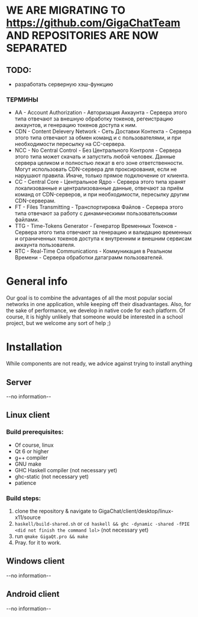 # WE ARE MIGRATING TO https://github.com/GigaChatTeam AND REPOSITORIES ARE NOW SEPARATED


## TODO:
* разработать серверную хэш-функцию 

### ТЕРМИНЫ
* AA - Account Authorization - Авторизация Аккаунта - Сервера этого типа отвечают за внешную обработку токенов, регеистрацию аккаунтов, и генерацию токенов доступа к ним.
* CDN - Content Delevery Network - Сеть Доставки Контекта - Сервера этого типа отвечают за обмен команд и с пользователями, и при необходимости пересылку на CC-сервера.
* NCC - No Central Control - Без Центрального Контроля - Сервера этого типа может скачать и запустить любой человек. Данные сервера целиком и полностью лежат в его зоне ответственности. Могут использовать CDN-сервера для проксирования, если не нарушают правила. Иначе, только прямое подключение от клиента.
* CC  - Central Core - Центральное Ядро - Сервера этого типа хранят локализованные и централизованные данные, отвечают за приём команд от CDN-серверов, и при необходимости, пересылку другим CDN-серверам.
* FT - Files Transmitting - Транспортировка Файлов - Сервера этого типа отвечают за работу с динамическими пользовательскими файлами.
* TTG - Time-Tokens Generator - Генератор Временных Токенов - Сервера этого типа отвечают за генерацию и валидацию временных и ограниченных токенов доступа к внутренним и внешним сервисам аккаунта пользователя.
* RTC - Real-Time Communications - Коммуникация в Реальном Времени - Сервера обработки датаграмм пользователей.

# General info
Our goal is to combine the advantages of all the most popular social networks in one application, while keeping off their disadvantages. Also, for the sake of performance, we develop in native code for each platform. Of course, it is highly unlikely that someone would be interested in a school project, but we welcome any sort of help ;)

# Installation
While components are not ready, we advice against trying to install anything

## Server
--no information--

## Linux client
### Build prerequisites:
- Of course, linux
- Qt 6 or higher
- g++ compiler
- GNU make 
- GHC Haskell compiler (not necessary yet)
- ghc-static (not necessary yet)
- patience

### Build steps: 
1. clone the repository & navigate to GigaChat/client/desktop/linux-x11/source
2. `haskell/build-shared.sh` or `cd haskell && ghc -dynamic -shared -fPIE <did not finish the command lol>`  (not necessary yet)
3. run `qmake GigaQt.pro && make`
4. Pray. for it to work.

## Windows client
--no information--

## Android client
--no information--

